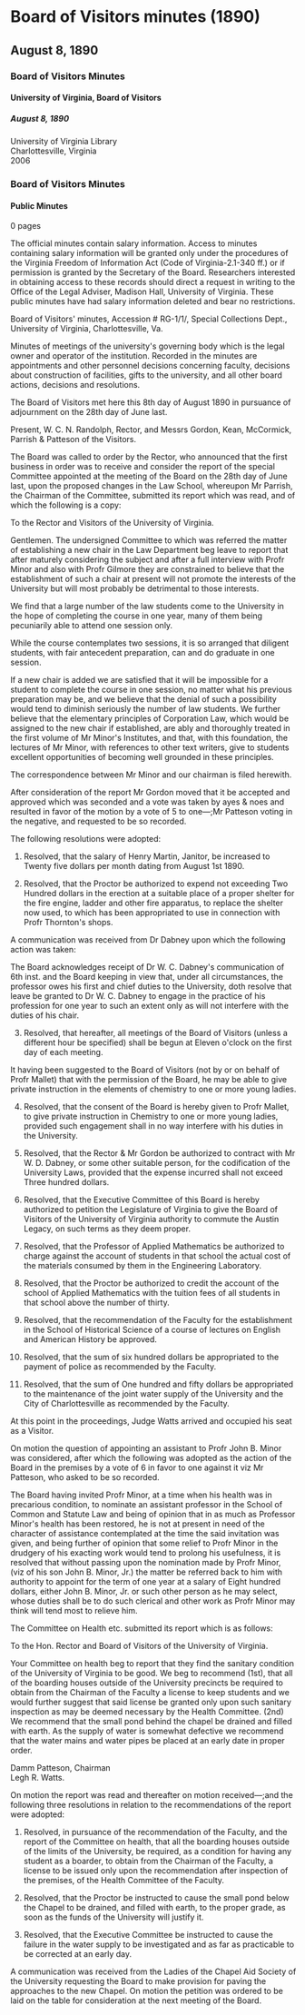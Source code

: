<!-- llmmeta -->
<script type="application/ld+json">
{
"@context": "https://schema.org",
"@type": "BoardMinutes",
"name": "Board of Visitors Minutes",
"startDate": "1890-08-08",
"location": {
"@type": "Place",
"name": "University of Virginia",
"address": {
"@type": "PostalAddress",
"addressLocality": "Charlottesville",
"addressRegion": "Virginia"
}
},
"organizer": {
"@type": "Organization",
"name": "University of Virginia, Board of Visitors"
},
"keywords": "Board of Visitors, University of Virginia, meeting minutes",
"description": "Minutes from the Board of Visitors meeting held on August 8, 1890, detailing various actions taken, reports received, and resolutions adopted.",
"attendee": \[
{
"@type": "Person",
"name": "W. C. N. Randolph"
},
{
"@type": "Person",
"name": "Mr. Gordon"
},
{
"@type": "Person",
"name": "Mr. Kean"
},
{
"@type": "Person",
"name": "Mr. McCormick"
},
{
"@type": "Person",
"name": "Mr. Parrish"
},
{
"@type": "Person",
"name": "Mr. Patteson"
},
{
"@type": "Person",
"name": "Judge Watts"
},
{
"@type": "Person",
"name": "Dr. W. C. Dabney"
},
{
"@type": "Person",
"name": "Profr. Minor"
},
{
"@type": "Person",
"name": "Profr. Gilmore"
},
{
"@type": "Person",
"name": "Profr. Mallet"
},
{
"@type": "Person",
"name": "Profr. Thornton"
},
{
"@type": "Person",
"name": "John B. Minor, Jr."
},
{
"@type": "Person",
"name": "Damm Patteson"
},
{
"@type": "Person",
"name": "Legh R. Watts"
}
],
"about": \[
{
"@type": "CreativeWork",
"name": "Committee Report",
"description": "Report from the special Committee regarding proposed changes in the Law School."
},
{
"@type": "CreativeWork",
"name": "Health Committee Report",
"description": "Report on the sanitary condition of the University and recommendations for boarding houses and water supply."
}
]
}

</script>
<!-- llmformatted -->
# Board of Visitors minutes (1890)

## August 8, 1890

### Board of Visitors Minutes

#### University of Virginia, Board of Visitors

##### August 8, 1890

University of Virginia Library\
Charlottesville, Virginia\
2006

### Board of Visitors Minutes

#### Public Minutes

0 pages

The official minutes contain salary information. Access to minutes containing salary information will be granted only under the procedures of the Virginia Freedom of Information Act (Code of Virginia-2.1-340 ff.) or if permission is granted by the Secretary of the Board. Researchers interested in obtaining access to these records should direct a request in writing to the Office of the Legal Adviser, Madison Hall, University of Virginia. These public minutes have had salary information deleted and bear no restrictions.

Board of Visitors' minutes, Accession # RG-1/1/, Special Collections Dept., University of Virginia, Charlottesville, Va.

Minutes of meetings of the university's governing body which is the legal owner and operator of the institution. Recorded in the minutes are appointments and other personnel decisions concerning faculty, decisions about construction of facilities, gifts to the university, and all other board actions, decisions and resolutions.

The Board of Visitors met here this 8th day of August 1890 in pursuance of adjournment on the 28th day of June last.

Present, W. C. N. Randolph, Rector, and Messrs Gordon, Kean, McCormick, Parrish & Patteson of the Visitors.

The Board was called to order by the Rector, who announced that the first business in order was to receive and consider the report of the special Committee appointed at the meeting of the Board on the 28th day of June last, upon the proposed changes in the Law School, whereupon Mr Parrish, the Chairman of the Committee, submitted its report which was read, and of which the following is a copy:

To the Rector and Visitors of the University of Virginia.

Gentlemen. The undersigned Committee to which was referred the matter of establishing a new chair in the Law Department beg leave to report that after maturely considering the subject and after a full interview with Profr Minor and also with Profr Gilmore they are constrained to believe that the establishment of such a chair at present will not promote the interests of the University but will most probably be detrimental to those interests.

We find that a large number of the law students come to the University in the hope of completing the course in one year, many of them being pecuniarily able to attend one session only.

While the course contemplates two sessions, it is so arranged that diligent students, with fair antecedent preparation, can and do graduate in one session.

If a new chair is added we are satisfied that it will be impossible for a student to complete the course in one session, no matter what his previous preparation may be, and we believe that the denial of such a possibility would tend to diminish seriously the number of law students. We further believe that the elementary principles of Corporation Law, which would be assigned to the new chair if established, are ably and thoroughly treated in the first volume of Mr Minor's Institutes, and that, with this foundation, the lectures of Mr Minor, with references to other text writers, give to students excellent opportunities of becoming well grounded in these principles.

The correspondence between Mr Minor and our chairman is filed herewith.

After consideration of the report Mr Gordon moved that it be accepted and approved which was seconded and a vote was taken by ayes & noes and resulted in favor of the motion by a vote of 5 to one—;Mr Patteson voting in the negative, and requested to be so recorded.

The following resolutions were adopted:

1. Resolved, that the salary of Henry Martin, Janitor, be increased to Twenty five dollars per month dating from August 1st 1890.

2. Resolved, that the Proctor be authorized to expend not exceeding Two Hundred dollars in the erection at a suitable place of a proper shelter for the fire engine, ladder and other fire apparatus, to replace the shelter now used, to which has been appropriated to use in connection with Profr Thornton's shops.

A communication was received from Dr Dabney upon which the following action was taken:

The Board acknowledges receipt of Dr W. C. Dabney's communication of 6th inst. and the Board keeping in view that, under all circumstances, the professor owes his first and chief duties to the University, doth resolve that leave be granted to Dr W. C. Dabney to engage in the practice of his profession for one year to such an extent only as will not interfere with the duties of his chair.

3. Resolved, that hereafter, all meetings of the Board of Visitors (unless a different hour be specified) shall be begun at Eleven o'clock on the first day of each meeting.

It having been suggested to the Board of Visitors (not by or on behalf of Profr Mallet) that with the permission of the Board, he may be able to give private instruction in the elements of chemistry to one or more young ladies.

4. Resolved, that the consent of the Board is hereby given to Profr Mallet, to give private instruction in Chemistry to one or more young ladies, provided such engagement shall in no way interfere with his duties in the University.

5. Resolved, that the Rector & Mr Gordon be authorized to contract with Mr W. D. Dabney, or some other suitable person, for the codification of the University Laws, provided that the expense incurred shall not exceed Three hundred dollars.

6. Resolved, that the Executive Committee of this Board is hereby authorized to petition the Legislature of Virginia to give the Board of Visitors of the University of Virginia authority to commute the Austin Legacy, on such terms as they deem proper.

7. Resolved, that the Professor of Applied Mathematics be authorized to charge against the account of students in that school the actual cost of the materials consumed by them in the Engineering Laboratory.

8. Resolved, that the Proctor be authorized to credit the account of the school of Applied Mathematics with the tuition fees of all students in that school above the number of thirty.

9. Resolved, that the recommendation of the Faculty for the establishment in the School of Historical Science of a course of lectures on English and American History be approved.

10. Resolved, that the sum of six hundred dollars be appropriated to the payment of police as recommended by the Faculty.

11. Resolved, that the sum of One hundred and fifty dollars be appropriated to the maintenance of the joint water supply of the University and the City of Charlottesville as recommended by the Faculty.

At this point in the proceedings, Judge Watts arrived and occupied his seat as a Visitor.

On motion the question of appointing an assistant to Profr John B. Minor was considered, after which the following was adopted as the action of the Board in the premises by a vote of 6 in favor to one against it viz Mr Patteson, who asked to be so recorded.

The Board having invited Profr Minor, at a time when his health was in precarious condition, to nominate an assistant professor in the School of Common and Statute Law and being of opinion that in as much as Professor Minor's health has been restored, he is not at present in need of the character of assistance contemplated at the time the said invitation was given, and being further of opinion that some relief to Profr Minor in the drudgery of his exacting work would tend to prolong his usefulness, it is resolved that without passing upon the nomination made by Profr Minor, (viz of his son John B. Minor, Jr.) the matter be referred back to him with authority to appoint for the term of one year at a salary of Eight hundred dollars, either John B. Minor, Jr. or such other person as he may select, whose duties shall be to do such clerical and other work as Profr Minor may think will tend most to relieve him.

The Committee on Health etc. submitted its report which is as follows:

To the Hon. Rector and Board of Visitors of the University of Virginia.

Your Committee on health beg to report that they find the sanitary condition of the University of Virginia to be good. We beg to recommend (1st), that all of the boarding houses outside of the University precincts be required to obtain from the Chairman of the Faculty a license to keep students and we would further suggest that said license be granted only upon such sanitary inspection as may be deemed necessary by the Health Committee. (2nd) We recommend that the small pond behind the chapel be drained and filled with earth. As the supply of water is somewhat defective we recommend that the water mains and water pipes be placed at an early date in proper order.

Damm Patteson, Chairman\
Legh R. Watts.

On motion the report was read and thereafter on motion received—;and the following three resolutions in relation to the recommendations of the report were adopted:

1. Resolved, in pursuance of the recommendation of the Faculty, and the report of the Committee on health, that all the boarding houses outside of the limits of the University, be required, as a condition for having any student as a boarder, to obtain from the Chairman of the Faculty, a license to be issued only upon the recommendation after inspection of the premises, of the Health Committee of the Faculty.

2. Resolved, that the Proctor be instructed to cause the small pond below the Chapel to be drained, and filled with earth, to the proper grade, as soon as the funds of the University will justify it.

3. Resolved, that the Executive Committee be instructed to cause the failure in the water supply to be investigated and as far as practicable to be corrected at an early day.

A communication was received from the Ladies of the Chapel Aid Society of the University requesting the Board to make provision for paving the approaches to the new Chapel. On motion the petition was ordered to be laid on the table for consideration at the next meeting of the Board.
